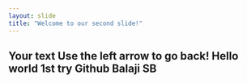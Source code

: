 ```yaml
---
layout: slide
title: "Welcome to our second slide!"
---
```

Your text
Use the left arrow to go back!
Hello world
1st try
Github
Balaji SB
-------

